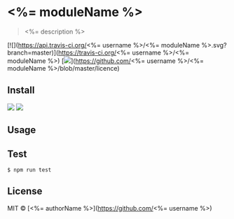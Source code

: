 # <%= moduleName %>

> <%= description %> 

[![](https://api.travis-ci.org/<%= username %>/<%= moduleName %>.svg?branch=master)](https://travis-ci.org/<%= username %>/<%= moduleName %>)
[![](https://img.shields.io/badge/license-MIT-green.svg)](https://github.com/<%= username %>/<%= moduleName %>/blob/master/licence)

## Install

[![](https://img.shields.io/chrome-web-store/v/<--chrome-store-unique-id-->.svg)](https://chrome.google.com/webstore/detail/turtle-dash/<--chrome-store-unique-id-->)
[![](https://i.imgur.com/Ik2ykdC.png)](https://chrome.google.com/webstore/detail/turtle-dash/<--chrome-store-unique-id-->)

## Usage

## Test

```
$ npm run test
```

## License

MIT © [<%= authorName %>](https://github.com/<%= username %>)
